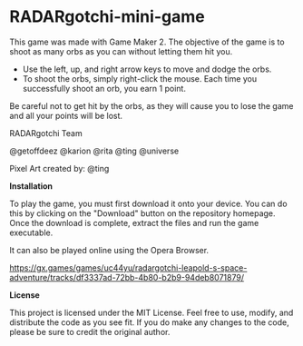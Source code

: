 # RADARgotchi-mini-game

This game was made with Game Maker 2. The objective of the game is to shoot as many orbs as you can without letting them hit you. 

* Use the left, up, and right arrow keys to move and dodge the orbs. 
* To shoot the orbs, simply right-click the mouse. Each time you successfully shoot an orb, you earn 1 point.

Be careful not to get hit by the orbs, as they will cause you to lose the game and all your points will be lost.

RADARgotchi Team

@getoffdeez
@karion
@rita
@ting
@universe

Pixel Art created by: @ting

**Installation**

To play the game, you must first download it onto your device. You can do this by clicking on the "Download" button on the repository homepage. Once the download is complete, extract the files and run the game executable.

It can also be played online using the Opera Browser.

https://gx.games/games/uc44yu/radargotchi-leapold-s-space-adventure/tracks/df3337ad-72bb-4b80-b2b9-94deb8071879/

**License**

This project is licensed under the MIT License. Feel free to use, modify, and distribute the code as you see fit. If you do make any changes to the code, please be sure to credit the original author.
